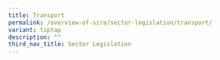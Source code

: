 ```yaml
---
title: Transport
permalink: /overview-of-sira/sector-legislation/transport/
variant: tiptap
description: ""
third_nav_title: Sector Legislation
---
```

